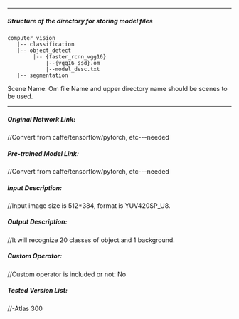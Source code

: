 *******************************************************************************
##### Structure of the directory for storing model files
```
computer_vision
   |-- classification
   |-- object_detect
        |-- {faster_rcnn_vgg16}
            |--{vgg16_ssd}.om
            |--model_desc.txt
   |-- segmentation
```
Scene Name: Om file Name and upper directory name should be scenes to be used.
*******************************************************************************

##### Original Network Link:
//Convert from caffe/tensorflow/pytorch, etc---needed

##### Pre-trained Model Link:
//Convert from caffe/tensorflow/pytorch, etc---needed

##### Input Description:
//Input image size is 512*384, format is YUV420SP_U8.

##### Output Description:
//It will recognize 20 classes of object and 1 background.

##### Custom Operator:
//Custom operator is included or not: No

##### Tested Version List:
//-Atlas 300
